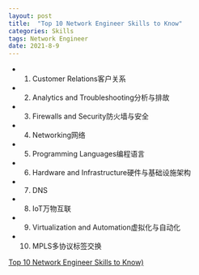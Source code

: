 ```yaml
---
layout: post
title:  "Top 10 Network Engineer Skills to Know"
categories: Skills
tags: Network Engineer
date: 2021-8-9
---
```


- 1. Customer Relations客户关系
- 2. Analytics and Troubleshooting分析与排故
- 3. Firewalls and Security防火墙与安全
- 4. Networking网络
- 5. Programming Languages编程语言
- 6. Hardware and Infrastructure硬件与基础设施架构
- 7. DNS
- 8. IoT万物互联
- 9. Virtualization and Automation虚拟化与自动化
- 10. MPLS多协议标签交换

[Top 10 Network Engineer Skills to Know)](https://www.sdxcentral.com/industry/career/skills/top-10-network-engineer-skills-to-know/)